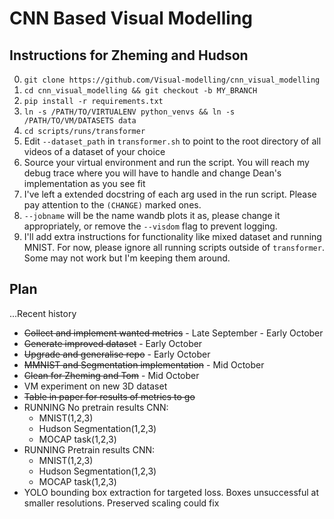 # CNN Based Visual Modelling

## Instructions for Zheming and Hudson
0. `git clone https://github.com/Visual-modelling/cnn_visual_modelling`
1. `cd cnn_visual_modelling && git checkout -b MY_BRANCH` 
2. `pip install -r requirements.txt`
3. `ln -s /PATH/TO/VIRTUALENV python_venvs && ln -s /PATH/TO/VM/DATASETS data`
4. `cd scripts/runs/transformer`
5. Edit `--dataset_path` in `transformer.sh` to point to the root directory of all videos of a dataset of your choice
6. Source your virtual environment and run the script. You will reach my debug trace where you will have to handle and change Dean's implementation as you see fit
7. I've left a extended docstring of each arg used in the run script. Please pay attention to the `(CHANGE)` marked ones.
8. `--jobname` will be the name wandb plots it as, please change it appropriately, or remove the `--visdom` flag to prevent logging.
9. I'll add extra instructions for functionality like mixed dataset and running MNIST. For now, please ignore all running scripts outside of `transformer`. Some may not work but I'm keeping them around.

## Plan
...Recent history
* ~~Collect and implement wanted metrics~~ - Late September - Early October
* ~~Generate improved dataset~~ - Early October
* ~~Upgrade and generalise repo~~ - Early October
* ~~MMNIST and Segmentation implementation~~ - Mid October
* ~~Clean for Zheming and Tom~~ - Mid October
* VM experiment on new 3D dataset
* ~~Table in paper for results of metrics to go~~
* RUNNING No pretrain results CNN:
    - MNIST(1,2,3)
    - Hudson Segmentation(1,2,3)
    - MOCAP task(1,2,3)
* RUNNING Pretrain results CNN:
    - MNIST(1,2,3)
    - Hudson Segmentation(1,2,3)
    - MOCAP task(1,2,3)
* YOLO bounding box extraction for targeted loss. Boxes unsuccessful at smaller resolutions. Preserved scaling could fix
